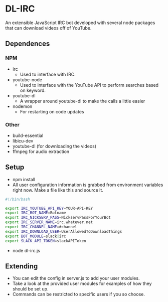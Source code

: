 # DL-IRC
An extensible JavaScript IRC bot developed with several node packages that can download videos off of YouTube.

## Dependences
### NPM
* irc
	* Used to interface with IRC.
* youtube-node
	* Used to interface with the YouTube API to perform searches based on keyword.
* youtube-dl
    * A wrapper around youtube-dl to make the calls a little easier
* nodemon
    * For restarting on code updates

### Other
* build-essential
* libicu-dev
* youtube-dl (for downloading the videos)
* ffmpeg for audio extraction

## Setup
* npm install
* All user configuration information is grabbed from environment variables
right now. Make a file like this and source it.
```bash
#!/bin/bash

export IRC_YOUTUBE_API_KEY=YOUR-API-KEY
export IRC_BOT_NAME=Botname
export IRC_NICKSERV_PASS=NickservPassForYourBot
export IRC_SERVER_NAME=irc.whatever.net
export IRC_CHANNEL_NAME=#channel
export IRC_DOWNLOAD_USER=UserAllowedToDownloadThings
export BOT_MODULE=slack|irc
export SLACK_API_TOKEN=slackAPIToken
```
* node dl-irc.js

## Extending
* You can edit the config in server.js to add your user modules.
* Take a look at the provided user modules for examples of how they should be
set up.
* Commands can be restricted to specific users if you so choose.
